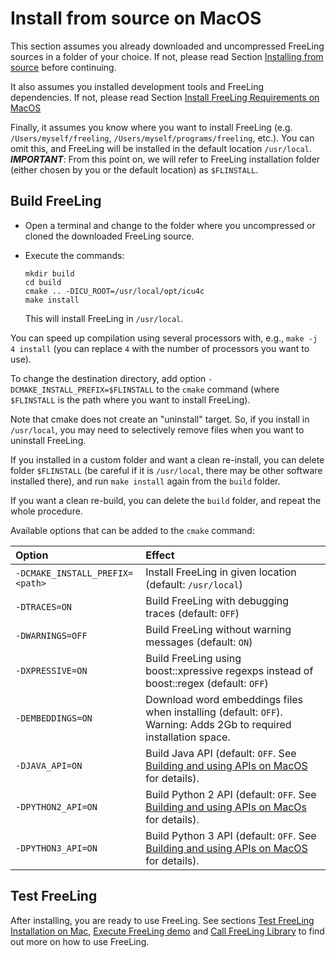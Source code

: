# Install from source on MacOS

This section assumes you already downloaded and uncompressed FreeLing sources in a folder of your choice.
If not, please read Section [Installing from source](installation-source.md) before continuing.

It also assumes you installed development tools and FreeLing dependencies. 
If not, please read Section [Install FreeLing Requirements on MacOS](requirements-mac.md)

Finally, it assumes you know where you want to install FreeLing (e.g. `/Users/myself/freeling`, `/Users/myself/programs/freeling`, etc.). You can omit this, and FreeLing will be installed in the default location `/usr/local`.
***IMPORTANT***: From this point on, we will refer to FreeLing installation folder (either chosen by you or the default location) as `$FLINSTALL`.

## Build FreeLing

* Open a terminal and change to the folder where you uncompressed or cloned the downloaded FreeLing source.

* Execute the commands:  
  ```
  mkdir build
  cd build
  cmake .. -DICU_ROOT=/usr/local/opt/icu4c
  make install
  ```
  This will install FreeLing in `/usr/local`.  
  
You can speed up compilation using several processors with, e.g.,  `make -j 4 install` (you can replace `4` with the number of processors you want to use).
  
To change the destination directory, add option `-DCMAKE_INSTALL_PREFIX=$FLINSTALL` to the `cmake` command (where `$FLINSTALL` is the path where you want to install FreeLing).

Note that cmake does not create an "uninstall" target. So, if you install in `/usr/local`, you may need to selectively remove files when you want to uninstall FreeLing.

If you installed in a custom folder and want a clean re-install, you can delete folder `$FLINSTALL` (be careful if it is  `/usr/local`, there may be other software installed there), and run `make install` again from the `build` folder.

If you want a clean re-build, you can delete the `build` folder, and repeat the  whole procedure.

Available options that can be added to the `cmake` command:

| Option  | Effect  |
| :---    | :---    |
|`-DCMAKE_INSTALL_PREFIX=<path>`| Install FreeLing in given location (default: `/usr/local`) |
|`-DTRACES=ON`      | Build FreeLing with debugging traces (default: `OFF`) |
|`-DWARNINGS=OFF`   | Build FreeLing without warning messages (default: `ON`)|
|`-DXPRESSIVE=ON`   |  Build FreeLing using boost::xpressive regexps instead of boost::regex (default: `OFF`) |
|`-DEMBEDDINGS=ON`  | Download word embeddings files when installing (default: `OFF`). Warning: Adds 2Gb to required installation space. |
| `-DJAVA_API=ON`   | Build Java API (default: `OFF`. See [Building and using APIs on MacOS](apis-mac.md) for details). |
|`-DPYTHON2_API=ON` | Build Python 2 API (default: `OFF`. See [Building and using APIs on MacOs](apis-mac.md) for details).|
|`-DPYTHON3_API=ON` | Build Python 3 API (default: `OFF`. See [Building and using APIs on MacOS](apis-mac.md) for details).|


## Test FreeLing
After installing, you are ready to use FreeLing. See sections [Test FreeLing Installation on Mac](test-mac.md), [Execute FreeLing demo](../analyzer.md) and [Call FreeLing Library](apis-mac.md) to find out more on how to use FreeLing.     


